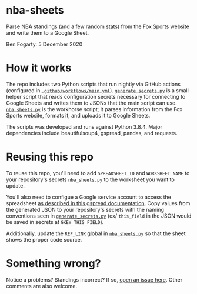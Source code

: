 # nba-sheets

Parse NBA standings (and a few random stats) from the Fox Sports website and write them to a Google Sheet.

Ben Fogarty. 
5 December 2020

# How it works

The repo includes two Python scripts that run nightly via GitHub actions (configured in [`.github/workflows/main.yml`](https://github.com/fogarty-ben/nba-sheets/blob/main/.github/workflows/main.yml)). [`generate_secrets.py`](https://github.com/fogarty-ben/nba-sheets/blob/main/generate_secrets.py) is a small helper script that reads configuration secrets necessary for connecting to Google Sheets and writes them to JSONs that the main script can use. [`nba_sheets.py`](https://github.com/fogarty-ben/nba-sheets/blob/main/nba_sheets.py) is the workhorse script; it parses information from the Fox Sports website, formats it, and uploads it to Google Sheets.

The scripts was developed and runs against Python 3.8.4. Major dependencies include beautifulsoup4, gspread, pandas, and requests. 

# Reusing this repo

To reuse this repo, you'll need to add `SPREADSHEET_ID` and `WORKSHEET_NAME` to your repository's secrets [`nba_sheets.py`](https://github.com/fogarty-ben/nba-sheets/blob/main/nba_sheets.py) to the worksheet you want to update.  

You'll also need to configue a Google service account to access the spreadsheet [as described in this gspread documentation](https://gspread.readthedocs.io/en/latest/oauth2.html#for-bots-using-service-account). Copy values from the generated JSON to your repository's secrets with the naming conventions seen in [`generate_secrets.py`](https://github.com/fogarty-ben/nba-sheets/blob/main/generate_secrets.py) (ex/ `this_field` in the JSON would be saved in secrets at `GKEY_THIS_FIELD`).  

Additionally, update the `REF_LINK` global in [`nba_sheets.py`](https://github.com/fogarty-ben/nba-sheets/blob/main/nba_sheets.py) so that the sheet shows the proper code source.

# Something wrong?

Notice a problems? Standings incorrect? If so, [open an issue here](https://github.com/fogarty-ben/nba-sheets/issues). Other comments are also welcome.
